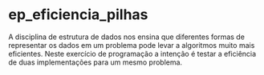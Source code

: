 # ep_eficiencia_pilhas
A disciplina de estrutura de dados nos ensina que diferentes formas de representar os dados em um problema pode levar a algoritmos muito mais  eficientes. Neste exercício de programação a intenção é testar a eficiência de duas implementações para um mesmo problema.
